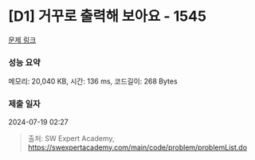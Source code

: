 # [D1] 거꾸로 출력해 보아요 - 1545 

[문제 링크](https://swexpertacademy.com/main/code/problem/problemDetail.do?contestProbId=AV2gbY0qAAQBBAS0) 

### 성능 요약

메모리: 20,040 KB, 시간: 136 ms, 코드길이: 268 Bytes

### 제출 일자

2024-07-19 02:27



> 출처: SW Expert Academy, https://swexpertacademy.com/main/code/problem/problemList.do